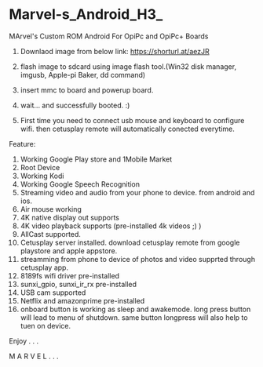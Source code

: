 # Marvel-s_Android_H3_
MArvel's Custom ROM Android For OpiPc and OpiPc+  Boards


1. Downlaod image from below link:
   https://shorturl.at/aezJR
   
2. flash image to sdcard using image flash tool.(Win32 disk manager, imgusb, Apple-pi Baker, dd command)

3. insert mmc to board and powerup board.

4. wait... and successfully booted. :)

5. First time you need to connect usb mouse and keyboard to configure wifi. then cetusplay remote will automatically conected everytime.

Feature:

1.  Working Google Play store and 1Mobile Market
2.  Root Device
3.  Working Kodi
4.  Working Google Speech Recognition 
5.  Streaming video and audio from your phone to device. from android and ios.
6.  Air mouse working
7.  4K native display out supports
8.  4K video playback supports (pre-installed 4k videos ;) )
9.  AllCast supported.
10. Cetusplay server installed. download cetusplay remote from google playstore and apple appstore.
11. streamming from phone to device of photos and video supprted through cetusplay app.
12. 8189fs wifi driver pre-installed
13. sunxi_gpio, sunxi_ir_rx pre-installed
14. USB cam supported
15. Netflix and amazonprime pre-installed
16. onboard button is working as sleep and awakemode. long press button will lead to menu of shutdown. same button longpress will also help to tuen on device.

Enjoy . . . 

M A R V E L . . .




